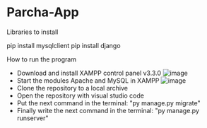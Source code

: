 # Parcha-App

Libraries to install

pip install mysqlclient
pip install django

How to run the program

- Download and install XAMPP control panel v3.3.0
![image](https://user-images.githubusercontent.com/69641316/226239581-c69a9762-0add-4976-9d34-5c64e824447c.png)
- Start the modules Apache and MySQL in XAMPP
![image](https://user-images.githubusercontent.com/69641316/226239706-1b8ffcf4-ed93-431d-a651-23e56bd3a72a.png)
- Clone the repository to a local archive
- Open the repository with visual studio code
- Put the next command in the terminal: "py manage.py migrate"
- Finally write the next command in the terminal: "py manage.py runserver"
